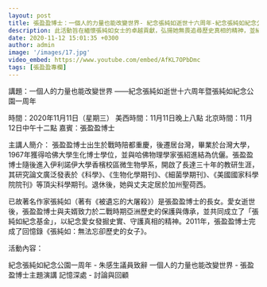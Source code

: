 ```yaml
---
layout: post
title: 張盈盈博士：一個人的力量也能改變世界- 紀念張純如逝世十六周年-紀念張純如紀念公園一周年
description: 此活動旨在緬懷張純如女士的卓越貢獻，弘揚她無畏追尋歷史真相的精神，並紀念張純如紀念公園一周年的特別時刻。
date: 2020-11-12 15:01:35 +0300
author: admin
image: '/images/17.jpg'
video_embed: https://www.youtube.com/embed/AfKL7OPbDmc
tags: [張盈盈專欄]
---
```

講題：一個人的力量也能改變世界
——紀念張純如逝世十六周年暨張純如紀念公園一周年

時間：2020年11月11日（星期三）
美西時間：11月11日晚上八點
北京時間：11月12日中午十二點
嘉賓：張盈盈博士

主講人簡介：
張盈盈博士出生於戰時陪都重慶，後遷居台灣，畢業於台灣大學，1967年獲得哈佛大學生化博士學位，並與哈佛物理學家張紹進結為伉儷。張盈盈博士隨後進入伊利諾伊大學香檳校區微生物學系，開啟了長達三十年的教研生涯，其研究論文廣泛發表於《科學》、《生物化學期刊》、《細菌學期刊》、《美國國家科學院院刊》等頂尖科學期刊。退休後，她與丈夫定居於加州聖荷西。

已故著名作家張純如（著有《被遺忘的大屠殺》）是張盈盈博士的長女。愛女逝世後，張盈盈博士與夫婿致力於二戰時期亞洲歷史的保護與傳承，並共同成立了「張純如紀念基金」，以紀念愛女發掘史實、守護真相的精神。2011年，張盈盈博士完成了回憶錄《張純如：無法忘卻歷史的女子》。

活動內容：

紀念張純如紀念公園一周年 - 朱感生議員致辭
一個人的力量也能改變世界 - 張盈盈博士主題演講
記憶深處 - 討論與回顧

